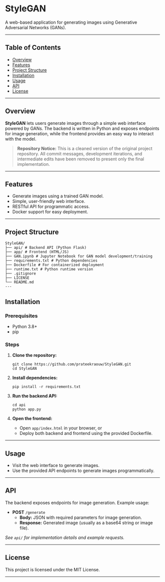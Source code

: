 # StyleGAN

A web-based application for generating images using Generative Adversarial Networks (GANs).


---

## Table of Contents

- [Overview](#overview)
- [Features](#features)
- [Project Structure](#project-structure)
- [Installation](#installation)
- [Usage](#usage)
- [API](#api)
- [License](#license)

---

## Overview
**StyleGAN** lets users generate images through a simple web interface powered by GANs. The backend is written in Python and exposes endpoints for image generation, while the frontend provides an easy way to interact with the model.

> **Repository Notice:** This is a cleaned version of the original project repository. All commit messages, development iterations, and intermediate edits have been removed to present only the final implementation.

---

## Features

- Generate images using a trained GAN model.
- Simple, user-friendly web interface.
- RESTful API for programmatic access.
- Docker support for easy deployment.

---

## Project Structure
```
StyleGAN/
├── api/ # Backend API (Python Flask)
├── app/ # Frontend (HTML/JS)
├── GAN.ipynb # Jupyter Notebook for GAN model development/training
├── requirements.txt # Python dependencies
├── Dockerfile # For containerized deployment
├── runtime.txt # Python runtime version
├── .gitignore
├── LICENSE
└── README.md
---
```
## Installation

### Prerequisites

- Python 3.8+
- pip

### Steps

1. **Clone the repository:**
    ```
    git clone https://github.com/prateekraouw/StyleGAN.git
    cd StyleGAN
    ```

2. **Install dependencies:**
    ```
    pip install -r requirements.txt
    ```

3. **Run the backend API:**
    ```
    cd api
    python app.py
    ```

4. **Open the frontend:**
    - Open `app/index.html` in your browser, or
    - Deploy both backend and frontend using the provided Dockerfile.

---

## Usage

- Visit the web interface to generate images.
- Use the provided API endpoints to generate images programmatically.

---

## API

The backend exposes endpoints for image generation. Example usage:

- **POST** `/generate`
    - **Body:** JSON with required parameters for image generation.
    - **Response:** Generated image (usually as a base64 string or image file).

*See `api/` for implementation details and example requests.*

---

## License

This project is licensed under the MIT License.

---

